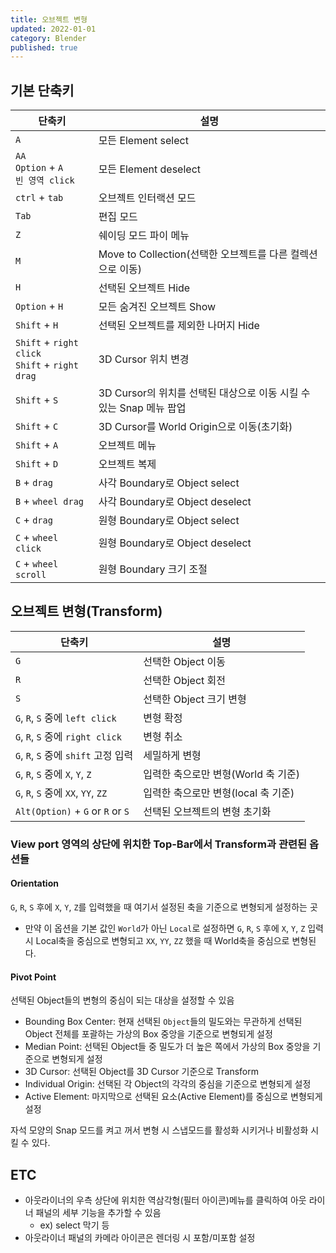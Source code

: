 ```yaml
---
title: 오브젝트 변형
updated: 2022-01-01
category: Blender
published: true
---
```


## 기본 단축키

|단축키|설명|
|---|---|
|`A`|모든 Element select|
|`AA`<br/>`Option` + `A`<br/>`빈 영역 click`|모든 Element deselect|
|`ctrl` + `tab`|오브젝트 인터랙션 모드|
|`Tab`|편집 모드|
|`Z`|쉐이딩 모드 파이 메뉴|
|`M`|Move to Collection(선택한 오브젝트를 다른 컬렉션으로 이동)|
|`H`|선택된 오브젝트 Hide|
|`Option` + `H`|모든 숨겨진 오브젝트 Show|
|`Shift` + `H`|선택된 오브젝트를 제외한 나머지 Hide|
|`Shift` + `right click`<br />`Shift` + `right drag`|3D Cursor 위치 변경|
|`Shift` + `S`|3D Cursor의 위치를 선택된 대상으로 이동 시킬 수 있는 Snap 메뉴 팝업|
|`Shift` + `C`|3D Cursor를 World Origin으로 이동(초기화)|
|`Shift` + `A`|오브젝트 메뉴|
|`Shift` + `D`|오브젝트 복제|
|`B` + `drag`|사각 Boundary로 Object select|
|`B` + `wheel drag`|사각 Boundary로 Object deselect|
|`C` + `drag`|원형 Boundary로 Object select|
|`C` + `wheel click`|원형 Boundary로 Object deselect|
|`C` + `wheel scroll`|원형 Boundary 크기 조절|


## 오브젝트 변형(Transform)

|단축키|설명|
|---|---|
|`G`|선택한 Object 이동|
|`R`|선택한 Object 회전|
|`S`|선택한 Object 크기 변형|
|`G`, `R`, `S` 중에 `left click`|변형 확정|
|`G`, `R`, `S` 중에 `right click`|변형 취소|
|`G`, `R`, `S` 중에 `shift` 고정 입력|세밀하게 변형|
|`G`, `R`, `S` 중에 `X`, `Y`, `Z`|입력한 축으로만 변형(World 축 기준)|
|`G`, `R`, `S` 중에 `XX`, `YY`, `ZZ`|입력한 축으로만 변형(local 축 기준)|
|`Alt(Option)` + `G` or `R` or `S`|선택된 오브젝트의 변형 초기화|

### View port 영역의 상단에 위치한 Top-Bar에서 Transform과 관련된 옵션들

#### Orientation 
`G`, `R`, `S` 후에 `X`, `Y`, `Z`를 입력했을 때
여기서 설정된 축을 기준으로 변형되게 설정하는 곳
- 만약 이 옵션을 기본 값인 `World`가 아닌 `Local`로 설정하면
  `G`, `R`, `S` 후에 `X`, `Y`, `Z` 입력 시 Local축을 중심으로 변형되고
  `XX`, `YY`, `ZZ` 했을 때 World축을 중심으로 변형된다.

 
#### Pivot Point 
선택된 Object들의 변형의 중심이 되는 대상을 설정할 수 있음
- Bounding Box Center: 현재 선택된 `Object`들의 밀도와는 무관하게
  선택된 Object 전체를 포괄하는 가상의 Box 중앙을 기준으로 변형되게 설정
- Median Point: 선택된 Object들 중 밀도가 더 높은 쪽에서 가상의
  Box 중앙을 기준으로 변형되게 설정
- 3D Cursor: 선택된 Object를 3D Cursor 기준으로 Transform
- Individual Origin: 선택된 각 Object의 각각의 중심을 기준으로 변형되게 설정
- Active Element: 마지막으로 선택된 요소(Active Element)를 중심으로 변형되게 설정

자석 모양의 Snap 모드를 켜고 꺼서 변형 시 스냅모드를 활성화 시키거나 비활성화 시킬 수 있다.

## ETC
- 아웃라이너의 우측 상단에 위치한 역삼각형(필터 아이콘)메뉴를 클릭하여 아웃 라이너 패널의
  세부 기능을 추가할 수 있음
  - ex) select 막기 등
- 아웃라이너 패널의 카메라 아이콘은 렌더링 시 포함/미포함 설정

